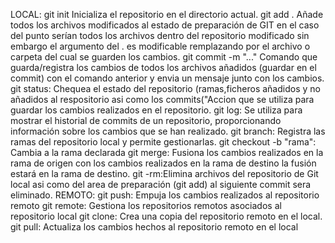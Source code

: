 LOCAL:
git init Inicializa el repositorio en el directorio actual.
git add . Añade todos los archivos modificados al estado de preparación de GIT en el caso del punto serían todos los archivos dentro del repositorio modificado sin embargo el argumento del . es modificable remplazando por el archivo o carpeta del cual se guarden los cambios.
git commit -m "..." Comando que guarda/registra los cambios de todos los archivos añadidos (guardar en el commit) con el comando anterior y envia un mensaje junto con los cambios.
git status: Chequea el estado del repositorio (ramas,ficheros añadidos y no añadidos al respositorio asi como los commits("Accion que se utiliza para guardar los cambios realizados en el repositorio.
git log: Se utiliza para mostrar el historial de commits de un repositorio, proporcionando información sobre los cambios que se han realizado.
git branch: Registra las ramas del repositorio local y permite gestionarlas.
git checkout -b "rama": Cambia a la rama declarada
git merge: Fusiona los cambios realizados en la rama de origen con los cambios realizados en la rama de destino la fusión estará en la rama de destino.
git -rm:Elimina archivos del repositorio de Git local asi como del area de preparación (git add) al siguiente commit sera eliminado.
REMOTO:
git push: Empuja los cambios realizados al repositorio remoto
git remote: Gestiona los repositorios remotos asociados al repositorio local
git clone: Crea una copia del repositorio remoto en el local.
git pull: Actualiza los cambios hechos al repositorio remoto en el local


